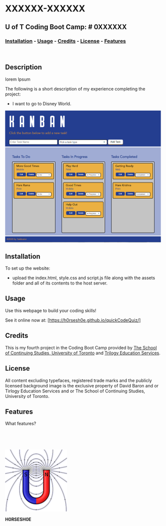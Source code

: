 
# <Your-Project-Title>XXXXXX-XXXXXX
## U of T Coding Boot Camp: # 0XXXXXX 
### [Installation](#installation)  - [Usage](#usage)  - [Credits](#credits)  - [License](#license) - [Features](#Features)
&nbsp;
## Description
lorem Ipsum


The following is a short description of my experience completing the project:

- I want to go to Disney World.

![Screenshot](./assets/images/screenshot.png)

## Installation
To set up the website:
 - upload the index.html, style.css and script.js file along with the assets folder and all of its contents to the host server. 
## Usage
Use this webpage to build your coding skills!

See it online now at: [https://h0rsesh0e.github.io/quickCodeQuiz/]

## Credits
This is my fourth project in the Coding Boot Camp provided by [The School of Continuing Studies, University of Toronto](https://learn.utoronto.ca/) and [Trilogy Education Services](https://www.trilogyed.com/). 

## License
All content excluding typefaces, registered trade marks and the publicly licensed background image is the exclusive property of David Baron and or Tirlogy Education Services and or The School of Continuing Studies, University of Toronto.

## Features
What features?



&nbsp;

&nbsp;

![test](./assets/images/toroid.png)


**H0RSESH0E**
